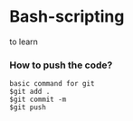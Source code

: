 # Bash-scripting
to learn 

### How to push the code?
```
basic command for git 
$git add .
$git commit -m 
$git push 
```


